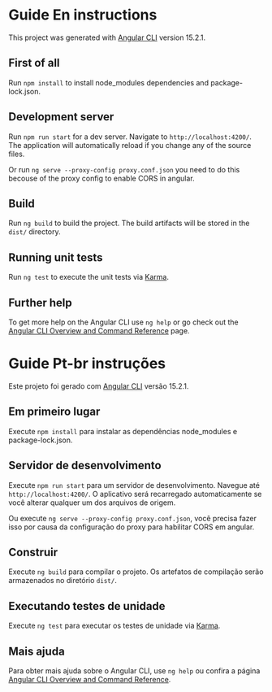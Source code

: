 # Guide En instructions

This project was generated with [Angular CLI](https://github.com/angular/angular-cli) version 15.2.1.

## First of all

Run `npm install` to install node_modules dependencies and package-lock.json. 

## Development server

Run `npm run start` for a dev server. Navigate to `http://localhost:4200/`. The application will automatically reload if you change any of the source files.

Or run `ng serve --proxy-config proxy.conf.json` you need to do this becouse of the proxy config to enable CORS in angular.

## Build

Run `ng build` to build the project. The build artifacts will be stored in the `dist/` directory.

## Running unit tests

Run `ng test` to execute the unit tests via [Karma](https://karma-runner.github.io).

## Further help

To get more help on the Angular CLI use `ng help` or go check out the [Angular CLI Overview and Command Reference](https://angular.io/cli) page.


# Guide Pt-br instruções

Este projeto foi gerado com [Angular CLI](https://github.com/angular/angular-cli) versão 15.2.1.

## Em primeiro lugar

Execute `npm install` para instalar as dependências node_modules e package-lock.json.

## Servidor de desenvolvimento

Execute `npm run start` para um servidor de desenvolvimento. Navegue até `http://localhost:4200/`. O aplicativo será recarregado automaticamente se você alterar qualquer um dos arquivos de origem.

Ou execute `ng serve --proxy-config proxy.conf.json`, você precisa fazer isso por causa da configuração do proxy para habilitar CORS em angular.

## Construir

Execute `ng build` para compilar o projeto. Os artefatos de compilação serão armazenados no diretório `dist/`.

## Executando testes de unidade

Execute `ng test` para executar os testes de unidade via [Karma](https://karma-runner.github.io).

## Mais ajuda

Para obter mais ajuda sobre o Angular CLI, use `ng help` ou confira a página [Angular CLI Overview and Command Reference](https://angular.io/cli).
